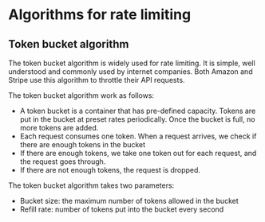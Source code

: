 # Algorithms for rate limiting

## Token bucket algorithm

The token bucket algorithm is widely used for rate limiting. It is simple, well understood and
commonly used by internet companies. Both Amazon and Stripe use this algorithm to
throttle their API requests.

The token bucket algorithm work as follows:

- A token bucket is a container that has pre-defined capacity. Tokens are put in the bucket
  at preset rates periodically. Once the bucket is full, no more tokens are added.
- Each request consumes one token. When a request arrives, we check if there are enough
  tokens in the bucket
- If there are enough tokens, we take one token out for each request, and the request
  goes through.
- If there are not enough tokens, the request is dropped.

The token bucket algorithm takes two parameters:

- Bucket size: the maximum number of tokens allowed in the bucket
- Refill rate: number of tokens put into the bucket every second
